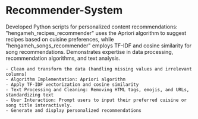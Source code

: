 # Recommender-System

Developed Python scripts for personalized content recommendations: "hengameh_recipes_recommender" uses the Apriori algorithm to suggest recipes based on cuisine preferences, while "hengameh_songs_recommender" employs TF-IDF and cosine similarity for song recommendations. Demonstrates expertise in data processing, recommendation algorithms, and text analysis.

    - Clean and transform the data (handling missing values and irrelevant columns)
    - Algorithm Implementation: Apriori algorithm
    - Apply TF-IDF vectorization and cosine similarity
    - Text Processing and Cleaning: Removing HTML tags, emojis, and URLs, standardizing text
    - User Interaction: Prompt users to input their preferred cuisine or song title interactively.
    - Generate and display personalized recommendations
